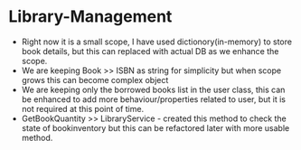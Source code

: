 # Library-Management
* Right now it is a small scope, I have used dictionory(in-memory) to store book details, but this can
replaced with actual DB as we enhance the scope.
* We are keeping Book >> ISBN as string for simplicity but when scope grows this can become complex object
* We are keeping only the borrowed books list in the user class, this can be enhanced to add more behaviour/properties related to user, 
   but it is not required at this point of time.
* GetBookQuantity >> LibraryService - created this method to check the state of bookinventory but this can be refactored later with more usable method.
